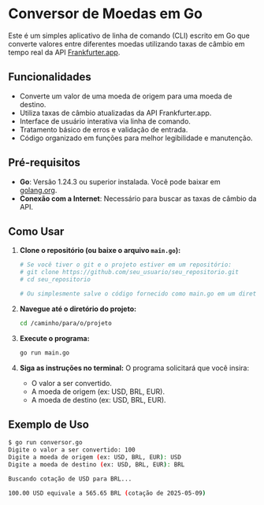 # Conversor de Moedas em Go

Este é um simples aplicativo de linha de comando (CLI) escrito em Go que converte valores entre diferentes moedas utilizando taxas de câmbio em tempo real da API [Frankfurter.app](https://www.frankfurter.app/).

## Funcionalidades

*   Converte um valor de uma moeda de origem para uma moeda de destino.
*   Utiliza taxas de câmbio atualizadas da API Frankfurter.app.
*   Interface de usuário interativa via linha de comando.
*   Tratamento básico de erros e validação de entrada.
*   Código organizado em funções para melhor legibilidade e manutenção.

## Pré-requisitos

*   **Go**: Versão 1.24.3 ou superior instalada. Você pode baixar em [golang.org](https://golang.org/dl/).
*   **Conexão com a Internet**: Necessário para buscar as taxas de câmbio da API.

## Como Usar

1.  **Clone o repositório (ou baixe o arquivo `main.go`):**
    ```bash
    # Se você tiver o git e o projeto estiver em um repositório:
    # git clone https://github.com/seu_usuario/seu_repositorio.git
    # cd seu_repositorio

    # Ou simplesmente salve o código fornecido como main.go em um diretório.
    ```

2.  **Navegue até o diretório do projeto:**
    ```bash
    cd /caminho/para/o/projeto
    ```

3.  **Execute o programa:**
     ```bash
     go run main.go
     ```

4.  **Siga as instruções no terminal:**
    O programa solicitará que você insira:
    *   O valor a ser convertido.
    *   A moeda de origem (ex: USD, BRL, EUR).
    *   A moeda de destino (ex: USD, BRL, EUR).

## Exemplo de Uso

```bash
$ go run conversor.go
Digite o valor a ser convertido: 100
Digite a moeda de origem (ex: USD, BRL, EUR): USD
Digite a moeda de destino (ex: USD, BRL, EUR): BRL

Buscando cotação de USD para BRL...

100.00 USD equivale a 565.65 BRL (cotação de 2025-05-09)
```
